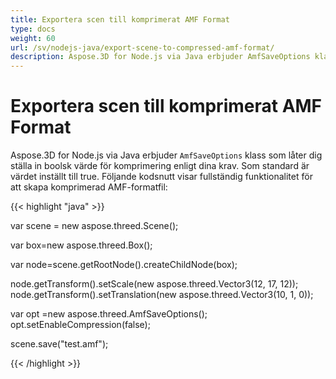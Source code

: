 ```yaml
---
title: Exportera scen till komprimerat AMF Format
type: docs
weight: 60
url: /sv/nodejs-java/export-scene-to-compressed-amf-format/
description: Aspose.3D for Node.js via Java erbjuder AmfSaveOptions klass som låter dig ställa in booleanskt värde för komprimering enligt dina krav.
---
```

#  **Exportera scen till komprimerat AMF Format**
Aspose.3D for Node.js via Java erbjuder `AmfSaveOptions` klass som låter dig ställa in boolsk värde för komprimering enligt dina krav. Som standard är värdet inställt till true. Följande kodsnutt visar fullständig funktionalitet för att skapa komprimerad AMF-formatfil:

{{< highlight "java" >}}

var scene = new aspose.threed.Scene();

var box=new aspose.threed.Box();

var node=scene.getRootNode().createChildNode(box);

node.getTransform().setScale(new aspose.threed.Vector3(12, 17, 12));
node.getTransform().setTranslation(new aspose.threed.Vector3(10, 1, 0));

var opt =new aspose.threed.AmfSaveOptions();
opt.setEnableCompression(false);

scene.save("test.amf");

{{< /highlight >}}
